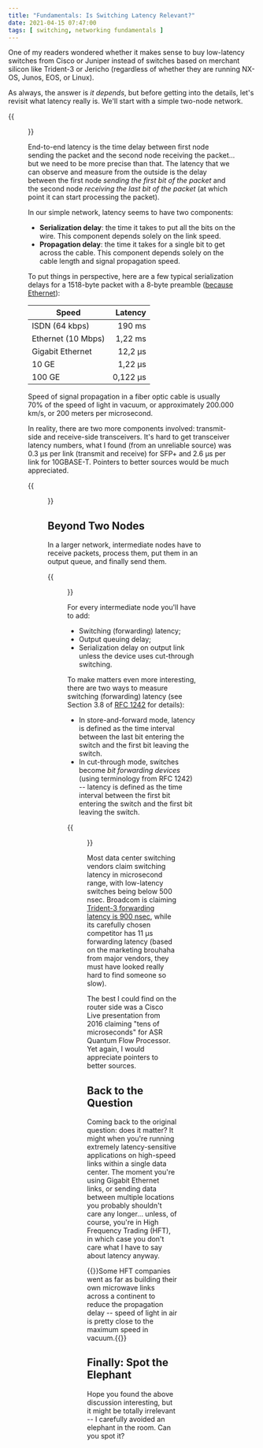 ```yaml
---
title: "Fundamentals: Is Switching Latency Relevant?"
date: 2021-04-15 07:47:00
tags: [ switching, networking fundamentals ]
---
```

One of my readers wondered whether it makes sense to buy low-latency switches from Cisco or Juniper instead of switches based on merchant silicon like Trident-3 or Jericho (regardless of whether they are running NX-OS, Junos, EOS, or Linux).

As always, the answer is *it depends*, but before getting into the details, let's revisit what latency really is. We'll start with a simple two-node network.

{{<figure src="/2021/04/latency-2nodes.png" caption="The simplest possible network">}}
<!--more-->
End-to-end latency is the time delay between first node sending the packet and the second node receiving the packet... but we need to be more precise than that. The latency that we can observe and measure from the outside is the delay between the first node *sending the first bit of the packet* and the second node *receiving the last bit of the packet* (at which point it can start processing the packet).

In our simple network, latency seems to have two components:

* **Serialization delay**: the time it takes to put all the bits on the wire. This component depends solely on the link speed.
* **Propagation delay**: the time it takes for a single bit to get across the cable. This component depends solely on the cable length and signal propagation speed.

To put things in perspective, here are a few typical serialization delays for a 1518-byte packet with a 8-byte preamble ([because Ethernet](https://en.wikipedia.org/wiki/Ethernet_frame)):

| Speed               | Latency |
|---------------------| ------: |
| ISDN (64 kbps)      | 190 ms  |
| Ethernet (10 Mbps)  | 1,22 ms |
| Gigabit Ethernet    | 12,2 µs |
| 10 GE               | 1,22 µs |
| 100 GE              | 0,122 µs|

Speed of signal propagation in a fiber optic cable is usually 70% of the speed of light in vacuum, or approximately 200.000 km/s, or 200 meters per microsecond.

In reality, there are two more components involved: transmit-side and receive-side transceivers. It's hard to get transceiver latency numbers, what I found (from an unreliable source) was 0.3 µs per link (transmit and receive) for SFP+ and 2.6 µs per link for 10GBASE-T. Pointers to better sources would be much appreciated.

{{<figure src="/2021/04/latency-phy.png" caption="Transceivers add latency (diagram from *Advanced Routing Protocols Topics* presentation)">}}

## Beyond Two Nodes

In a larger network, intermediate nodes have to receive packets, process them, put them in an output queue, and finally send them. 

{{<figure src="/2021/04/latency-switch.png" caption="Adding an intermediate node">}}

For every intermediate node you'll have to add:

* Switching (forwarding) latency;
* Output queuing delay;
* Serialization delay on output link unless the device uses cut-through switching.

To make matters even more interesting, there are two ways to measure switching (forwarding) latency (see Section 3.8 of [RFC 1242](https://tools.ietf.org/html/rfc1242) for details):

* In store-and-forward mode, latency is defined as the time interval between the last bit entering the switch and the first bit leaving the switch.
* In cut-through mode, switches become *bit forwarding devices* (using terminology from RFC 1242) -- latency is defined as the time interval between the first bit entering the switch and the first bit leaving the switch.

{{<figure src="/2021/04/latency-cut-through.png" caption="Cut-through Switching in a Nutshell">}}

Most data center switching vendors claim switching latency in microsecond range, with low-latency switches being below 500 nsec. Broadcom is claiming [Trident-3 forwarding latency is 900 nsec](https://docs.broadcom.com/doc/12395356), while its carefully chosen competitor has 11 µs forwarding latency (based on the marketing brouhaha from major vendors, they must have looked really hard to find someone so slow).

The best I could find on the router side was a Cisco Live presentation from 2016 claiming "tens of microseconds" for ASR Quantum Flow Processor. Yet again, I would appreciate pointers to better sources.

## Back to the Question

Coming back to the original question: does it matter? It might when you're running extremely latency-sensitive applications on high-speed links within a single data center. The moment you're using Gigabit Ethernet links, or sending data between multiple locations you probably shouldn't care any longer... unless, of course, you're in High Frequency Trading (HFT), in which case you don't care what I have to say about latency anyway.

{{<note>}}Some HFT companies went as far as building their own microwave links across a continent to reduce the propagation delay -- speed of light in air is pretty close to the maximum speed in vacuum.{{</note>}}

## Finally: Spot the Elephant

Hope you found the above discussion interesting, but it might be totally irrelevant -- I carefully avoided an elephant in the room. Can you spot it?
